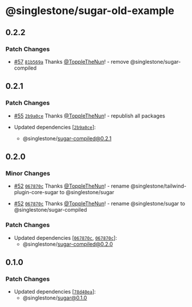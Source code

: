 # @singlestone/sugar-old-example

## 0.2.2

### Patch Changes

- [#57](https://github.com/singlestone/sugar/pull/57) [`81b569a`](https://github.com/singlestone/sugar/commit/81b569aa813356b15fc4bb5ad4a2919ef02a8c2f) Thanks [@ToppleTheNun](https://github.com/ToppleTheNun)! - remove @singlestone/sugar-compiled

## 0.2.1

### Patch Changes

- [#55](https://github.com/singlestone/sugar/pull/55) [`2b9a0ce`](https://github.com/singlestone/sugar/commit/2b9a0cea868430f0525ecf6c4b276dcd17e69284) Thanks [@ToppleTheNun](https://github.com/ToppleTheNun)! - republish all packages

- Updated dependencies [[`2b9a0ce`](https://github.com/singlestone/sugar/commit/2b9a0cea868430f0525ecf6c4b276dcd17e69284)]:
  - @singlestone/sugar-compiled@0.2.1

## 0.2.0

### Minor Changes

- [#52](https://github.com/singlestone/sugar/pull/52) [`067870c`](https://github.com/singlestone/sugar/commit/067870c9daebd50c5710df91e7f065f964f0b3f1) Thanks [@ToppleTheNun](https://github.com/ToppleTheNun)! - rename @singlestone/tailwind-plugin-core-sugar to @singlestone/sugar

* [#52](https://github.com/singlestone/sugar/pull/52) [`067870c`](https://github.com/singlestone/sugar/commit/067870c9daebd50c5710df91e7f065f964f0b3f1) Thanks [@ToppleTheNun](https://github.com/ToppleTheNun)! - rename @singlestone/sugar to @singlestone/sugar-compiled

### Patch Changes

- Updated dependencies [[`067870c`](https://github.com/singlestone/sugar/commit/067870c9daebd50c5710df91e7f065f964f0b3f1), [`067870c`](https://github.com/singlestone/sugar/commit/067870c9daebd50c5710df91e7f065f964f0b3f1)]:
  - @singlestone/sugar-compiled@0.2.0

## 0.1.0

### Patch Changes

- Updated dependencies [[`78d40ea`](https://github.com/singlestone/sugar/commit/78d40ea5f717c4549b0e6ba06588e79624b11395)]:
  - @singlestone/sugar@0.1.0
